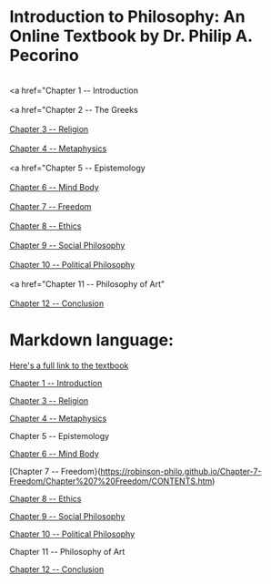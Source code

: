 # Introduction to Philosophy: An Online Textbook by Dr. Philip A. Pecorino

<br><a href="Chapter 1 -- Introduction</a></br>
<br><a href="Chapter 2 -- The Greeks</a></br>
<br><a href="https://robinson-philo.github.io/Chapter-3-Religion/Chapter%203%20Religion/CONTENTS.htm">Chapter 3 -- Religion </a></br>
<br><a href="https://robinson-philo.github.io/Chapter-4-Metaphysics/Chapter%204%20Metaphysics/OVERVIEW.htm">Chapter 4 -- Metaphysics </a></br>
<br><a href="Chapter 5 -- Epistemology</a></br>
<br><a href="https://robinson-philo.github.io/Chapter-6-Mind-Body/Chapter%206%20Mind-Body/OVERVIEW.htm">Chapter 6 -- Mind Body </a></br>
<br><a href="https://robinson-philo.github.io/Chapter-7-Freedom/Chapter%207%20Freedom/CONTENTS.htm">Chapter 7 -- Freedom </a></br>
<br><a href="https://robinson-philo.github.io/Chapter-8-Ethics/Chapter%208%20Ethics/OVERVIEW.htm">Chapter 8 -- Ethics </a></br>
<br><a href="https://robinson-philo.github.io/Chapter-9-Social-Philosophy/Chapter%209%20Social%20Philosophy/Social_Philosophy.htm">Chapter 9 -- Social Philosophy</a></br>
<br><a href="https://robinson-philo.github.io/Chapter-10-Political-Philosophy/Chapter%2010%20Political%20Philosophy/Political_Philosophy.htm">Chapter 10 -- Political Philosophy</a></br>
<br><a href="Chapter 11 -- Philosophy of Art"</a></br>
<br><a href="https://robinson-philo.github.io/Chapter-12-Conclusion/Chapter%2012Conclusion/CONTENTS.htm">Chapter 12 -- Conclusion</a></br>

# Markdown language:

[Here's a full link to the textbook](https://github.com/robinson-philo/Introduction_to_Philosophy)

[Chapter 1 -- Introduction](https://robinson-philo.github.io/Chapter-1-Introduction/Chapter%201%20Introduction/Lets_Get_Started1.htm)

[Chapter 3 -- Religion](https://robinson-philo.github.io/Chapter-3-Religion/Chapter%203%20Religion/CONTENTS.htm)

[Chapter 4 -- Metaphysics](https://robinson-philo.github.io/Chapter-4-Metaphysics/Chapter%204%20Metaphysics/OVERVIEW.htm)


Chapter 5 -- Epistemology

[Chapter 6 -- Mind Body](https://robinson-philo.github.io/Chapter-6-Mind-Body/Chapter%206%20Mind-Body/OVERVIEW.htm)

[Chapter 7 -- Freedom}(https://robinson-philo.github.io/Chapter-7-Freedom/Chapter%207%20Freedom/CONTENTS.htm)

[Chapter 8 -- Ethics](https://robinson-philo.github.io/Chapter-8-Ethics/Chapter%208%20Ethics/OVERVIEW.htm)

[Chapter 9 -- Social Philosophy](https://robinson-philo.github.io/Chapter-9-Social-Philosophy/Chapter%209%20Social%20Philosophy/Social_Philosophy.htm)

[Chapter 10 -- Political Philosophy](https://robinson-philo.github.io/Chapter-10-Political-Philosophy/Chapter%2010%20Political%20Philosophy/Political_Philosophy.htm)

Chapter 11 -- Philosophy of Art

[Chapter 12 -- Conclusion](https://robinson-philo.github.io/Chapter-12-Conclusion/Chapter%2012Conclusion/CONTENTS.htm)
